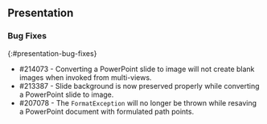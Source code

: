 ## Presentation

### Bug Fixes
{:#presentation-bug-fixes}

* \#214073 - Converting a PowerPoint slide to image will not create blank images when invoked from multi-views.
* \#213387 - Slide background is now preserved properly while converting a PowerPoint slide to image.
* \#207078 - The `FormatException` will no longer be thrown while resaving a PowerPoint document with formulated path points.
